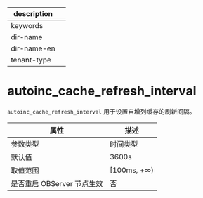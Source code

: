 |description||
|---|---|
|keywords||
|dir-name||
|dir-name-en||
|tenant-type||

# autoinc_cache_refresh_interval

`autoinc_cache_refresh_interval` 用于设置自增列缓存的刷新间隔。

|      **属性**      |    **描述**    |
|------------------|--------------|
| 参数类型             | 时间类型         |
| 默认值              | 3600s        |
| 取值范围             | \[100ms, +∞) |
| 是否重启 OBServer 节点生效 | 否            |
